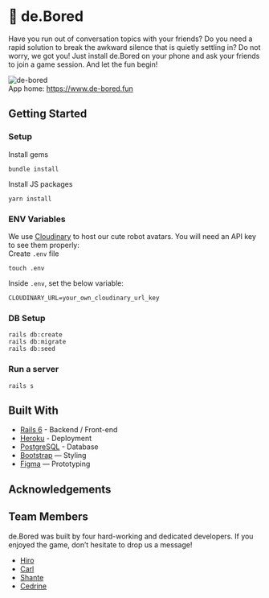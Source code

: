 # :game_die: de.Bored

Have you run out of conversation topics with your friends? Do you need a rapid solution to break the awkward silence that is quietly settling in? 
Do not worry, we got you! Just install de.Bored on your phone and ask your friends to join a game session. And let the fun begin!


![de-bored](https://user-images.githubusercontent.com/68413600/159096381-81764408-83a3-4f8e-8b04-b3cdd3c88008.png)
<br>
App home: https://www.de-bored.fun
   

## Getting Started
### Setup

Install gems
```
bundle install
```
Install JS packages
```
yarn install
```

### ENV Variables
We use [Cloudinary](https://cloudinary.com) to host our cute robot avatars. You will need an API key to see them properly:
<br>
Create `.env` file
```
touch .env
```
Inside `.env`, set the below variable: 
```
CLOUDINARY_URL=your_own_cloudinary_url_key
```

### DB Setup
```
rails db:create
rails db:migrate
rails db:seed
```

### Run a server
```
rails s
```

## Built With
- [Rails 6](https://guides.rubyonrails.org/) - Backend / Front-end
- [Heroku](https://heroku.com/) - Deployment
- [PostgreSQL](https://www.postgresql.org/) - Database
- [Bootstrap](https://getbootstrap.com/) — Styling
- [Figma](https://www.figma.com) — Prototyping

## Acknowledgements

## Team Members
de.Bored was built by four hard-working and dedicated developers. If you enjoyed the game, don’t hesitate to drop us a message!  
- [Hiro](https://www.linkedin.com/in/hiroya-takemura-b98024209/)
- [Carl](https://www.linkedin.com/in/carlnoval/)
- [Shante](https://www.linkedin.com/in/shantejohnson-moore/)
- [Cedrine](https://www.linkedin.com/in/cedrinemonnet/)

